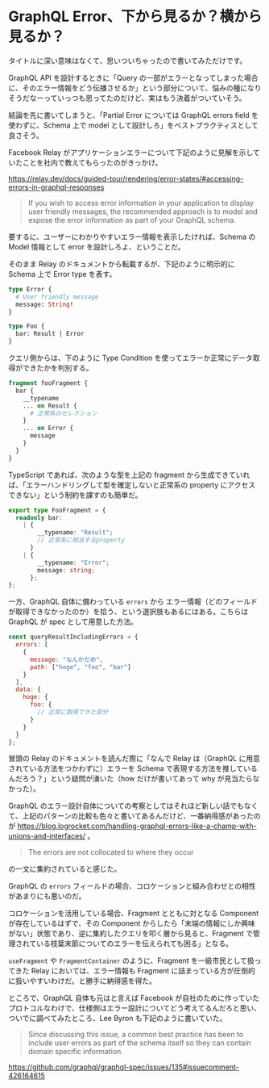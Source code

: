 # GraphQL Error、下から見るか？横から見るか？

タイトルに深い意味はなくて、思いついちゃったので書いてみただけです。

GraphQL API を設計するときに「Query の一部がエラーとなってしまった場合に、そのエラー情報をどう伝播させるか」という部分について、悩みの種になりそうだなーっていっつも思ってたのだけど、実はもう決着がついていそう。

結論を先に書いてしまうと、「Partial Error については GraphQL errors field を使わずに、Schema 上で model として設計しろ」をベストプラクティスとして良さそう。

Facebook Relay がアプリケーションエラーについて下記のように見解を示していたことを社内で教えてもらったのがきっかけ。

https://relay.dev/docs/guided-tour/rendering/error-states/#accessing-errors-in-graphql-responses

> If you wish to access error information in your application to display user friendly messages, the recommended approach is to model and expose the error information as part of your GraphQL schema.

要するに、ユーザーにわかりやすいエラー情報を表示したければ、Schema の Model 情報として error を設計しろよ、ということだ。

そのまま Relay のドキュメントから転載するが、下記のように明示的に Schema 上で Error type を表す。

```graphql
type Error {
  # User friendly message
  message: String!
}

type Foo {
  bar: Result | Error
}
```

クエリ側からは、下のように Type Condition を使ってエラーか正常にデータ取得ができたかを判別する。

```graphql
fragment fooFragment {
  bar {
    __typename
    ... on Result {
      # 正常系のセレクション
    }
    ... on Error {
      message
    }
  }
}
```

TypeScript であれば、次のような型を上記の fragment から生成できていれば、「エラーハンドリングして型を確定しないと正常系の property にアクセスできない」という制約を課すのも簡単だ。

```ts
export type FooFragment = {
  readonly bar:
    | {
        __typename: "Result";
        // 正常系に相当するproperty
      }
    | {
        __typename: "Error";
        message: string;
      };
};
```

一方、GraphQL 自体に備わっている `errors` から エラー情報（どのフィールドが取得できなかったのか）を拾う、という選択肢もあるにはある。こちらは GraphQL が spec として用意した方法。

```js
const queryResultIncludingErrors = {
  errors: [
    {
      message: "なんかだめ",
      path: ["hoge", "foo", "bar"]
    }
  ],
  data: {
    hoge: {
      foo: {
        // 正常に取得できた部分
      }
    }
  }
};
```

冒頭の Relay のドキュメントを読んだ際に「なんで Relay は（GraphQL に用意されている方法をつかわずに）エラーを Schema で表現する方法を推しているんだろう？」という疑問が湧いた（how だけが書いてあって why が見当たらなかった）。

GraphQL のエラー設計自体についての考察としてはそれほど新しい話でもなくて、上記のパターンの比較も色々と書いてあるんだけど、一番納得感があったのが https://blog.logrocket.com/handling-graphql-errors-like-a-champ-with-unions-and-interfaces/ 。

> The errors are not collocated to where they occur

の一文に集約されていると感じた。

GraphQL の `errors` フィールドの場合、コロケーションと組み合わせとの相性があまりにも悪いのだ。

コロケーションを活用している場合、Fragment とともに対となる Component が存在しているはずで、その Component からしたら「末端の情報にしか興味がない」状態であり、逆に集約したクエリを叩く層から見ると、Fragment で管理されている枝葉末節についてのエラーを伝えられても困る」となる。

`useFragment` や `FragmentContainer` のように、Fragment を一級市民として扱ってきた Relay においては、エラー情報も Fragment に詰まっている方が圧倒的に扱いやすいわけだ。と勝手に納得感を得た。

ところで、GraphQL 自体も元はと言えば Facebook が自社のために作っていたプロトコルなわけで、仕様側はエラー設計についてどう考えてるんだろと思い、ついでに調べてみたところ、Lee Byron も下記のように書いていた。

> Since discussing this issue, a common best practice has been to include user errors as part of the schema itself so they can contain domain specific information.

https://github.com/graphql/graphql-spec/issues/135#issuecomment-426164615
